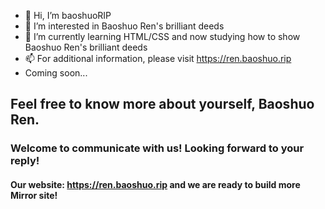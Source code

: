 - 👋 Hi, I’m baoshuoRIP
- 👀 I’m interested in Baoshuo Ren's brilliant deeds
- 🌱 I’m currently learning HTML/CSS and now studying how to show Baoshuo Ren's brilliant deeds
- 📫 For additional information, please visit https://ren.baoshuo.rip
- Coming soon...

## Feel free to know more about yourself, Baoshuo Ren.
### Welcome to communicate with us! Looking forward to your reply!
#### Our website: **https://ren.baoshuo.rip** and we are ready to build more Mirror site!
